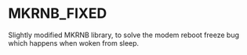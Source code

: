 # MKRNB_FIXED
Slightly modified MKRNB library, to solve the modem reboot freeze bug which happens when woken from sleep.
